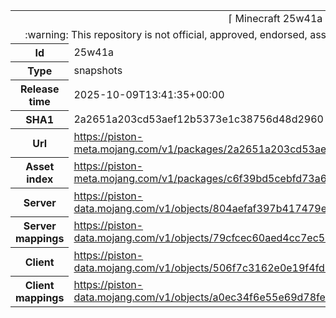 <html><table>
<tr><td colspan="2" align="center"><img width="0" height="0"><br/>⌈ Minecraft 25w41a ⌋<br/><img width="0" height="0"></td></tr>
<tr><td colspan="2" align="center"><img width="0" height="0"><br/>
:warning: This repository is not official, approved, endorsed, associated or connected with Mojang :warning:
<br/><img width="0" height="0"></td></tr>
<tr><th>Id</th><td>25w41a</td></tr>
<tr><th>Type</th><td>snapshots</td></tr>
<tr><th>Release time</th><td>2025-10-09T13:41:35+00:00</td></tr>
<tr><th>SHA1</th><td>2a2651a203cd53aef12b5373e1c38756d48d2960</td></tr>
<tr><th>Url</th><td><a href="https://piston-meta.mojang.com/v1/packages/2a2651a203cd53aef12b5373e1c38756d48d2960/25w41a.json">https://piston-meta.mojang.com/v1/packages/2a2651a203cd53aef12b5373e1c38756d48d2960/25w41a.json</a></td></tr>
<tr><th>Asset index</th><td><a href="https://piston-meta.mojang.com/v1/packages/c6f39bd5cebfd73a66901b65567c1cf62a34171b/28.json">https://piston-meta.mojang.com/v1/packages/c6f39bd5cebfd73a66901b65567c1cf62a34171b/28.json</a></td></tr>
<tr><th>Server</th><td><a href="https://piston-data.mojang.com/v1/objects/804aefaf397b417479e89144834e277ebde2ce71/server.jar">https://piston-data.mojang.com/v1/objects/804aefaf397b417479e89144834e277ebde2ce71/server.jar</a></td></tr>
<tr><th>Server mappings</th><td><a href="https://piston-data.mojang.com/v1/objects/79cfcec60aed4cc7ec52679a36de5db740395cd9/server.txt">https://piston-data.mojang.com/v1/objects/79cfcec60aed4cc7ec52679a36de5db740395cd9/server.txt</a></td></tr>
<tr><th>Client</th><td><a href="https://piston-data.mojang.com/v1/objects/506f7c3162e0e19f4fd915268374379f35ea2591/client.jar">https://piston-data.mojang.com/v1/objects/506f7c3162e0e19f4fd915268374379f35ea2591/client.jar</a></td></tr>
<tr><th>Client mappings</th><td><a href="https://piston-data.mojang.com/v1/objects/a0ec34f6e55e69d78fe8596c3f9e5c70fd84c0e9/client.txt">https://piston-data.mojang.com/v1/objects/a0ec34f6e55e69d78fe8596c3f9e5c70fd84c0e9/client.txt</a></td></tr>
</table></html>